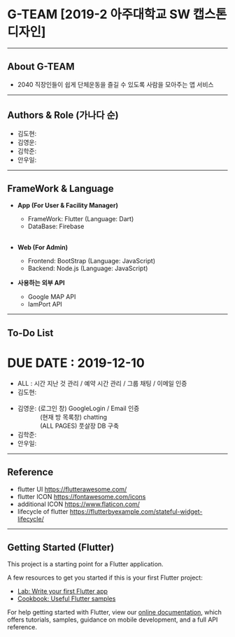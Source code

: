 # G-TEAM [2019-2 아주대학교 SW 캡스톤디자인]
---------------------------------------
## About G-TEAM
- 2040 직장인들이 쉽게 단체운동을 즐길 수 있도록 사람을 모아주는 앱 서비스

---------------------------------------
## Authors & Role (가나다 순)
- 김도현:
- 김영운:
- 김학준:
- 안우일:
---------------------------------------
## FrameWork & Language
- **App (For User & Facility Manager)**
  - FrameWork: Flutter (Language: Dart)
  - DataBase: Firebase
  <br><br>
- **Web (For Admin)**
  - Frontend: BootStrap (Language: JavaScript)
  - Backend: Node.js (Language: JavaScript)
  
- **사용하는 외부 API**
  - Google MAP API
  - IamPort API
---------------------------------------
## To-Do List 
# DUE DATE : 2019-12-10 
- ALL : 시간 지난 것 관리 / 예약 시간 관리 / 그룹 채팅 / 이메일 인증
- 김도현: </br>&nbsp;&nbsp;&nbsp;&nbsp;&nbsp;&nbsp;&nbsp;&nbsp;&nbsp;&nbsp;&nbsp;&nbsp;
    </br>
- 김영운: (로그인 창)       GoogleLogin / Email 인증 </br>&nbsp;&nbsp;&nbsp;&nbsp;&nbsp;&nbsp;&nbsp;&nbsp;&nbsp;&nbsp;&nbsp;&nbsp;
          (현재 방 목록창)  chatting </br>&nbsp;&nbsp;&nbsp;&nbsp;&nbsp;&nbsp;&nbsp;&nbsp;&nbsp;&nbsp;&nbsp;&nbsp;
          (ALL PAGES)       풋살장 DB 구축  </br>
- 김학준:  </br>
- 안우일:  </br>

 
---------------------------------------
## Reference
- flutter UI      <https://flutterawesome.com/> 
- flutter ICON    <https://fontawesome.com/icons>  
- additional ICON <https://www.flaticon.com/> 
- lifecycle of flutter <https://flutterbyexample.com/stateful-widget-lifecycle/>
---------------------------------------
## Getting Started (Flutter)

This project is a starting point for a Flutter application.

A few resources to get you started if this is your first Flutter project:

- [Lab: Write your first Flutter app](https://flutter.dev/docs/get-started/codelab)
- [Cookbook: Useful Flutter samples](https://flutter.dev/docs/cookbook)

For help getting started with Flutter, view our
[online documentation](https://flutter.dev/docs), which offers tutorials,
samples, guidance on mobile development, and a full API reference.


